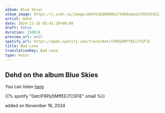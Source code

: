 ```yaml
---
album: Blue Skies
album_image: https://i.scdn.co/image/ab67616d0000b273468aaba3c95935d523c3ddcf
artist: Dehd
date: 2024-11-16 05:41:19+00:00
draft: false
duration: 150824
preview_url: null
spotify_url: https://open.spotify.com/track/0atclF6Pp5MffEEi7CSFlE
title: Bad Love
translationKey: Bad Love
type: music
---
```


## Dehd on the album Blue Skies

You can listen [here](https://open.spotify.com/track/0atclF6Pp5MffEEi7CSFlE)

{{% spotify "0atclF6Pp5MffEEi7CSFlE" small %}}

added on November 16, 2024